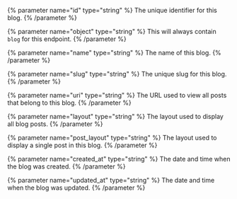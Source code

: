 {% parameter name="id" type="string" %}
The unique identifier for this blog.
{% /parameter %}

{% parameter name="object" type="string" %}
This will always contain `blog` for this endpoint.
{% /parameter %}

{% parameter name="name" type="string" %}
The name of this blog.
{% /parameter %}

{% parameter name="slug" type="string" %}
The unique slug for this blog.
{% /parameter %}

{% parameter name="uri" type="string" %}
The URL used to view all posts that belong to this blog.
{% /parameter %}

{% parameter name="layout" type="string" %}
The layout used to display all blog posts.
{% /parameter %}

{% parameter name="post_layout" type="string" %}
The layout used to display a single post in this blog.
{% /parameter %}

{% parameter name="created_at" type="string" %}
The date and time when the blog was created.
{% /parameter %}

{% parameter name="updated_at" type="string" %}
The date and time when the blog was updated.
{% /parameter %}
